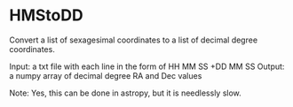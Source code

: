 # HMStoDD
Convert a list of sexagesimal coordinates to a list of decimal degree coordinates.

Input: a txt file with each line in the form of HH MM SS +DD MM SS
Output: a numpy array of decimal degree RA and Dec values

Note: Yes, this can be done in astropy, but it is needlessly slow.

